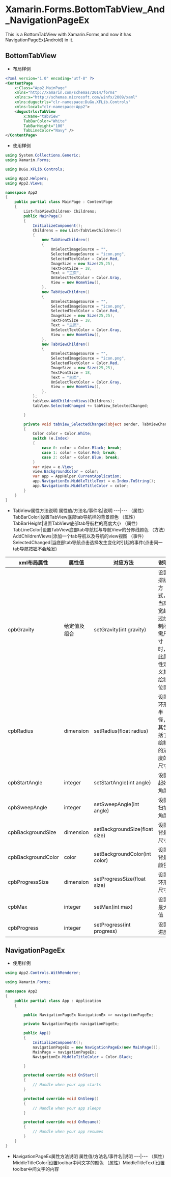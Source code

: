 # Xamarin.Forms.BottomTabView_And_NavigationPageEx
This is a BottomTabView with Xamarin.Forms,and now it has NavigationPageEx(Android) in it.
## BottomTabView
- 布局样例
```xml
<?xml version="1.0" encoding="utf-8" ?>
<ContentPage
    x:Class="App2.MainPage"
    xmlns="http://xamarin.com/schemas/2014/forms"
    xmlns:x="http://schemas.microsoft.com/winfx/2009/xaml"
    xmlns:duguctrls="clr-namespace:DuGu.XFLib.Controls"
    xmlns:local="clr-namespace:App2">
    <duguctrls:TabView
        x:Name="tabView"
        TabBarColor="White"
        TabBarHeight="100"
        TabLineColor="Navy" />
</ContentPage>
```
- 使用样例
```c#
using System.Collections.Generic;
using Xamarin.Forms;

using DuGu.XFLib.Controls;

using App2.Helpers;
using App2.Views;

namespace App2
{
    public partial class MainPage : ContentPage
    {
        List<TabViewChildren> Childrens;
        public MainPage()
        {
            InitializeComponent();
            Childrens = new List<TabViewChildren>()
            {
                new TabViewChildren()
                {
                    UnSelectImageSource = "",
                    SelectedImageSource = "icon.png",
                    SelectedTextColor = Color.Red,
                    ImageSize = new Size(25,25),
                    TextFontSize = 18,
                    Text = "主页",
                    UnSelectTextColor = Color.Gray,
                    View = new HomeView(),
                },
                new TabViewChildren()
                {
                    UnSelectImageSource = "",
                    SelectedImageSource = "icon.png",
                    SelectedTextColor = Color.Red,
                    ImageSize = new Size(25,25),
                    TextFontSize = 18,
                    Text = "主页",
                    UnSelectTextColor = Color.Gray,
                    View = new HomeView(),
                },
                new TabViewChildren()
                {
                    UnSelectImageSource = "",
                    SelectedImageSource = "icon.png",
                    SelectedTextColor = Color.Red,
                    ImageSize = new Size(25,25),
                    TextFontSize = 18,
                    Text = "主页",
                    UnSelectTextColor = Color.Gray,
                    View = new HomeView(),
                },
            };
            tabView.AddChildrenViews(Childrens);
            tabView.SelectedChanged += tabView_SelectedChanged;

        }

        private void tabView_SelectedChanged(object sender, TabViewChangedEventArgs e)
        {
            Color color = Color.White;
            switch (e.Index)
            {
                case 0: color = Color.Black; break;
                case 1: color = Color.Red; break;
                case 2: color = Color.Blue; break;
            }
            var view = e.View;
            view.BackgroundColor = color;
            var app = AppHelper.CurrentApplication;
            app.NavigationEx.MiddleTitleText = e.Index.ToString();
            app.NavigationEx.MiddleTitleColor = color;
        }
    }
}
```
- TabView属性方法说明
属性值/方法名/事件名|说明
---|---
（属性）TabBarColor|设置TabView底部tab导航栏的背景颜色 
（属性）TabBarHeight|设置TabView底部tab导航栏的高度大小 
（属性）TabLineColor|设置TabView底部tab导航栏与导航View的分界线颜色
（方法）AddChildrenViews|添加一个tab导航以及导航的view视图
（事件）SelectedChanged|当底部tab导航点击选择发生变化时引起的事件(点击同一tab导航按钮不会触发)

xml布局属性|属性值|对应方法|说明
---|---|---|---
cpbGravity|给定值及组合|setGravity(int gravity)|设置排版方式，当高宽超过绘制所需尺寸时，此属性定义其绘制位置
cpbRadius|dimension|setRadius(float radius)|设置环形半径，其包括了绘制的进度的尺寸
cpbStartAngle|integer|setStartAngle(int angle)|设置起始角度
cpbSweepAngle|integer|setSweepAngle(int angle)|设置扫描角度
cpbBackgroundSize|dimension|setBackgroundSize(float size)|设置背景尺寸
cpbBackgroundColor|color|setBackgroundColor(int color)|设置背景颜色
cpbProgressSize|dimension|setProgressSize(float size)|设置环形尺寸
cpbMax|integer|setMax(int max)|设置最大值
cpbProgress|integer|setProgress(int progress)|设置进度

## NavigationPageEx
- 使用样例
```c#
using App2.Controls.WithRenderer;

using Xamarin.Forms;

namespace App2
{
    public partial class App : Application
    {

        public NavigationPageEx NavigationEx => navigationPageEx;

        private NavigationPageEx navigationPageEx; 

        public App()
        {
            InitializeComponent();
            navigationPageEx = new NavigationPageEx(new MainPage());
            MainPage = navigationPageEx;
            NavigationEx.MiddleTitleColor = Color.Black;

        }

        protected override void OnStart()
        {
            // Handle when your app starts
        }

        protected override void OnSleep()
        {
            // Handle when your app sleeps
        }

        protected override void OnResume()
        {
            // Handle when your app resumes
        }
    }
}
```
- NavigationPageEx属性方法说明
属性值/方法名/事件名|说明
---|---
（属性）MiddleTitleColor|设置toolbar中间文字的颜色
（属性）MiddleTitleText|设置toolbar中间文字的内容
